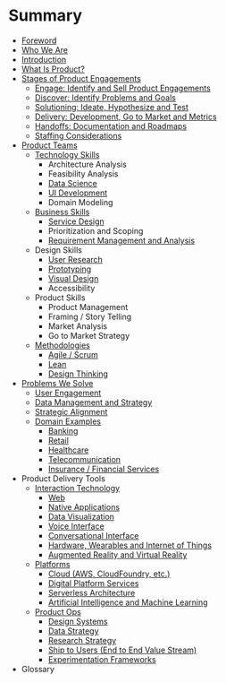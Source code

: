 # Summary

* [Foreword](why-we-made-this.md)
* [Who We Are](who-we-are.md)
* [Introduction](README.md)
* [What Is Product?](chapter1.md)
* [Stages of Product Engagements](creating-a-product-innovation-engagment.md)
  * [Engage: Identify and Sell Product Engagements](creating-a-product-innovation-engagment/identify-product-engagements.md)
  * [Discover: Identify Problems and Goals](creating-a-product-innovation-engagment/identify-problems-and-goals.md)
  * [Solutioning: Ideate, Hypothesize and Test](creating-a-product-innovation-engagment/ideate-hypothesize-and-test.md)
  * [Delivery: Development, Go to Market and Metrics](creating-a-product-innovation-engagment/delivery.md)
  * [Handoffs: Documentation and Roadmaps](creating-a-product-innovation-engagment/roadmap-maintenance-and-handoffs.md)
  * [Staffing Considerations](creating-a-product-innovation-engagment/staffing-considerations.md)
* [Product Teams](product-innovation-teams.md)
  * [Technology Skills](technology-skills.md)
    * Architecture Analysis
    * Feasibility Analysis
    * [Data Science](skillsets/data.md)
    * [UI Development](skillsets/ui-development.md)
    * Domain Modeling
  * [Business Skills](business-skills.md)
    * [Service Design](methodologies/service-design.md)
    * Prioritization and Scoping
    * [Requirement Management and Analysis](methodologies/requirement-management-and-anlysis.md)
  * Design Skills
    * [User Research](skillsets/user-research.md)
    * [Prototyping](methodologies/prototyping.md)
    * [Visual Design](skillsets/visual-design.md)
    * Accessibility
  * Product Skills
    * Product Management
    * Framing / Story Telling
    * Market Analysis
    * Go to Market Strategy
  * [Methodologies](methodologies.md)
    * [Agile / Scrum](methodologies/agile-lean-xd.md)
    * [Lean](methodologies/lean.md)
    * [Design Thinking](methodologies/design-thinking.md)
* [Problems We Solve](class-of-problems.md)
  * [User Engagement](class-of-problems/user-engagement.md)
  * [Data Management and Strategy](data.md)
  * [Strategic Alignment](strategic-alignment.md)
  * [Domain Examples](domains.md)
    * [Banking](domains/banking.md)
    * [Retail](domains/retail.md)
    * [Healthcare](domains/healthcare.md)
    * [Telecommunication](domains/telecommunication.md)
    * [Insurance / Financial Services](domains/insurance-financial-services.md)
* Product Delivery Tools
  * [Interaction Technology](interaction-tech.md)
    * [Web](interaction-tech/web.md)
    * [Native Applications](interaction-tech/native-applications.md)
    * [Data Visualization](interaction-tech/data-visualization.md)
    * [Voice Interface](interaction-tech/voice.md)
    * [Conversational Interface](interaction-tech/conversational-interface.md)
    * [Hardware, Wearables and Internet of Things](interaction-tech/hardware-wearables-and-internet-of-things.md)
    * [Augmented Reality and Virtual Reality](interaction-tech/augmented-reality-and-virtual-reality.md)
  * [Platforms](platforms.md)
    * [Cloud \(AWS, CloudFoundry, etc.\)](platforms/cloud-aws-cloudfoundry-etc.md)
    * [Digital Platform Services](platforms/digital-platform-services.md)
    * [Serverless Architecture](platforms/serverless-architecture.md)
    * [Artificial Intelligence and Machine Learning](platforms/artificial-intelligence-and-machine-learning.md)
  * [Product Ops](product-ops.md)
    * [Design Systems](product-ops/design-systems.md)
    * [Data Strategy](product-ops/data-strategy.md)
    * [Research Strategy](product-ops/research-strategy.md)
    * [Ship to Users \(End to End Value Stream\)](product-ops/ship-to-users-path-to-production.md)
    * [Experimentation Frameworks](product-ops/experimentation-frameworks.md)
* Glossary

